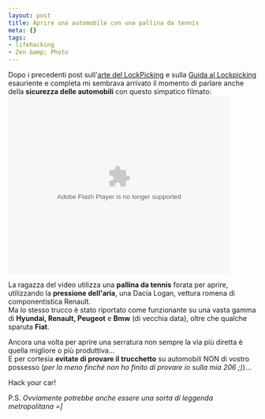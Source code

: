 ```yaml
--- 
layout: post
title: Aprire una automobile con una pallina da tennis
meta: {}
tags: 
- lifehacking
- Zen &amp; Photo
---
```

Dopo i precedenti post sull'[arte del LockPicking](http://www.lastknight.com/2006/09/06/lockpicking-larte-dello-scasso-nella-sicurezza/) e sulla [Guida al Lockpicking](http://www.lastknight.com/2006/11/09/lockpicking-una-guida-completa-ed-esauriente/) esauriente e completa mi sembrava arrivato il momento di parlare anche della **sicurezza delle automobili** con questo simpatico filmato:  
<embed src="http://www.metacafe.com/fplayer/410981/blondie_unlocks_car.swf" width="450" height="360" wmode="transparent" pluginspage="http://www.macromedia.com/go/getflashplayer" type="application/x-shockwave-flash"></embed>  
  
La ragazza del video utilizza una **pallina da tennis** forata per aprire, utilizzando la **pressione dell'aria**, una Dacia Logan, vettura romena di componentistica Renault.  
Ma lo stesso trucco è stato riportato come funzionante su una vasta gamma di **Hyundai, Renault, Peugeot** e **Bmw** (di vecchia data), oltre che qualche sparuta **Fiat**.  
  
Ancora una volta per aprire una serratura non sempre la via più diretta è quella migliore o più produttiva...  
E per cortesia **evitate di provare il trucchetto** su automobili NON di vostro possesso (*per lo meno finché non ho finito di provare io sulla mia 206 ;)*)...  
  
Hack your car!  
  
P.S. *Ovviamente potrebbe anche essere una sorta di leggenda metropolitana =]* 
